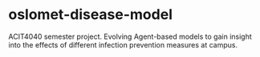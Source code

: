 # oslomet-disease-model
ACIT4040 semester project. Evolving Agent-based models to gain insight into the effects of different infection prevention measures at campus.
